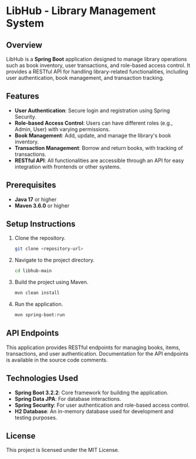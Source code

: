 
# LibHub - Library Management System

## Overview
LibHub is a **Spring Boot** application designed to manage library operations such as book inventory, user transactions, and role-based access control. It provides a RESTful API for handling library-related functionalities, including user authentication, book management, and transaction tracking.

## Features
- **User Authentication**: Secure login and registration using Spring Security.
- **Role-based Access Control**: Users can have different roles (e.g., Admin, User) with varying permissions.
- **Book Management**: Add, update, and manage the library's book inventory.
- **Transaction Management**: Borrow and return books, with tracking of transactions.
- **RESTful API**: All functionalities are accessible through an API for easy integration with frontends or other systems.

## Prerequisites
- **Java 17** or higher
- **Maven 3.6.0** or higher

## Setup Instructions
1. Clone the repository.
   ```bash
   git clone <repository-url>
   ```
2. Navigate to the project directory.
   ```bash
   cd libhub-main
   ```
3. Build the project using Maven.
   ```bash
   mvn clean install
   ```
4. Run the application.
   ```bash
   mvn spring-boot:run
   ```

## API Endpoints
This application provides RESTful endpoints for managing books, items, transactions, and user authentication. Documentation for the API endpoints is available in the source code comments.

## Technologies Used
- **Spring Boot 3.2.2**: Core framework for building the application.
- **Spring Data JPA**: For database interactions.
- **Spring Security**: For user authentication and role-based access control.
- **H2 Database**: An in-memory database used for development and testing purposes.

## License
This project is licensed under the MIT License.

